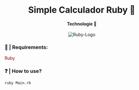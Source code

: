 <h1 style="text-align: center">Simple Calculador Ruby 🧰</h1>

<h4 style="text-align: center">Technologie 🔨</h4>

<div style="text-align: center">
<img src="https://img.shields.io/badge/Ruby-CC342D?style=for-the-badge&logo=ruby&logoColor=white" alt="Ruby-Logo">
</div>

### 💾 | Requirements:
<a style="color: #880000; text-decoration: none" href="https://www.ruby-lang.org/">Ruby</a>

### ❓ | How to use?
`ruby Main.rb`
